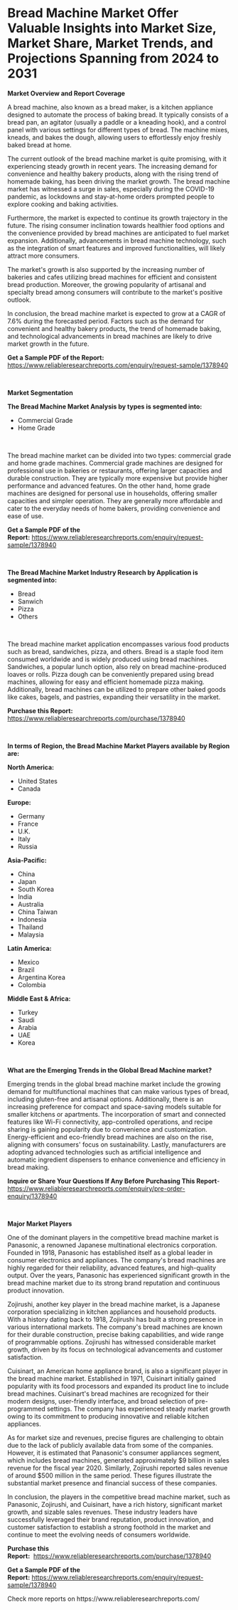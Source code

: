<p><h1>Bread Machine Market Offer Valuable Insights into Market Size, Market Share, Market Trends, and Projections Spanning from 2024 to 2031</h1></p><p><strong>Market Overview and Report Coverage</strong></p>
<p><p>A bread machine, also known as a bread maker, is a kitchen appliance designed to automate the process of baking bread. It typically consists of a bread pan, an agitator (usually a paddle or a kneading hook), and a control panel with various settings for different types of bread. The machine mixes, kneads, and bakes the dough, allowing users to effortlessly enjoy freshly baked bread at home.</p><p>The current outlook of the bread machine market is quite promising, with it experiencing steady growth in recent years. The increasing demand for convenience and healthy bakery products, along with the rising trend of homemade baking, has been driving the market growth. The bread machine market has witnessed a surge in sales, especially during the COVID-19 pandemic, as lockdowns and stay-at-home orders prompted people to explore cooking and baking activities.</p><p>Furthermore, the market is expected to continue its growth trajectory in the future. The rising consumer inclination towards healthier food options and the convenience provided by bread machines are anticipated to fuel market expansion. Additionally, advancements in bread machine technology, such as the integration of smart features and improved functionalities, will likely attract more consumers.</p><p>The market's growth is also supported by the increasing number of bakeries and cafes utilizing bread machines for efficient and consistent bread production. Moreover, the growing popularity of artisanal and specialty bread among consumers will contribute to the market's positive outlook.</p><p>In conclusion, the bread machine market is expected to grow at a CAGR of 7.6% during the forecasted period. Factors such as the demand for convenient and healthy bakery products, the trend of homemade baking, and technological advancements in bread machines are likely to drive market growth in the future.</p></p>
<p><strong>Get a Sample PDF of the Report:</strong> <a href="https://www.reliableresearchreports.com/enquiry/request-sample/1378940">https://www.reliableresearchreports.com/enquiry/request-sample/1378940</a></p>
<p>&nbsp;</p>
<p><strong>Market Segmentation</strong></p>
<p><strong>The Bread Machine Market Analysis by types is segmented into:</strong></p>
<p><ul><li>Commercial Grade</li><li>Home Grade</li></ul></p>
<p>&nbsp;</p>
<p><p>The bread machine market can be divided into two types: commercial grade and home grade machines. Commercial grade machines are designed for professional use in bakeries or restaurants, offering larger capacities and durable construction. They are typically more expensive but provide higher performance and advanced features. On the other hand, home grade machines are designed for personal use in households, offering smaller capacities and simpler operation. They are generally more affordable and cater to the everyday needs of home bakers, providing convenience and ease of use.</p></p>
<p><strong>Get a Sample PDF of the Report:</strong>&nbsp;<a href="https://www.reliableresearchreports.com/enquiry/request-sample/1378940">https://www.reliableresearchreports.com/enquiry/request-sample/1378940</a></p>
<p>&nbsp;</p>
<p><strong>The Bread Machine Market Industry Research by Application is segmented into:</strong></p>
<p><ul><li>Bread</li><li>Sanwich</li><li>Pizza</li><li>Others</li></ul></p>
<p>&nbsp;</p>
<p><p>The bread machine market application encompasses various food products such as bread, sandwiches, pizza, and others. Bread is a staple food item consumed worldwide and is widely produced using bread machines. Sandwiches, a popular lunch option, also rely on bread machine-produced loaves or rolls. Pizza dough can be conveniently prepared using bread machines, allowing for easy and efficient homemade pizza making. Additionally, bread machines can be utilized to prepare other baked goods like cakes, bagels, and pastries, expanding their versatility in the market.</p></p>
<p><strong>Purchase this Report:</strong>&nbsp; <a href="https://www.reliableresearchreports.com/purchase/1378940">https://www.reliableresearchreports.com/purchase/1378940</a></p>
<p>&nbsp;</p>
<p><strong>In terms of Region, the Bread Machine Market Players available by Region are:</strong></p>
<p>
    <p> <strong> North America: </strong>
        <ul>
            <li>United States</li>
            <li>Canada</li>
        </ul>
        </p> 
    <p> <strong> Europe: </strong>
        <ul>
            <li>Germany</li>
            <li>France</li>
            <li>U.K.</li>
            <li>Italy</li>
            <li>Russia</li>
        </ul>
        </p> 
    <p> <strong> Asia-Pacific: </strong>
        <ul>
            <li>China</li>
            <li>Japan</li>
            <li>South Korea</li>
            <li>India</li>
            <li>Australia</li>
            <li>China Taiwan</li>
            <li>Indonesia</li>
            <li>Thailand</li>
            <li>Malaysia</li>
        </ul>
        </p> 
    <p> <strong> Latin America: </strong>
        <ul>
            <li>Mexico</li>
            <li>Brazil</li>
            <li>Argentina Korea</li>
            <li>Colombia</li>
        </ul>
        </p> 
    <p> <strong> Middle East & Africa: </strong>
        <ul>
            <li>Turkey</li>
            <li>Saudi</li>
            <li>Arabia</li>
            <li>UAE</li>
            <li>Korea</li>
        </ul>
    </p>
    </p>
<p>&nbsp;</p>
<p><strong>What are the Emerging Trends in the Global Bread Machine market?</strong></p>
<p><p>Emerging trends in the global bread machine market include the growing demand for multifunctional machines that can make various types of bread, including gluten-free and artisanal options. Additionally, there is an increasing preference for compact and space-saving models suitable for smaller kitchens or apartments. The incorporation of smart and connected features like Wi-Fi connectivity, app-controlled operations, and recipe sharing is gaining popularity due to convenience and customization. Energy-efficient and eco-friendly bread machines are also on the rise, aligning with consumers' focus on sustainability. Lastly, manufacturers are adopting advanced technologies such as artificial intelligence and automatic ingredient dispensers to enhance convenience and efficiency in bread making.</p></p>
<p><strong>Inquire or Share Your Questions If Any Before Purchasing This Report</strong>- <a href="https://www.reliableresearchreports.com/enquiry/pre-order-enquiry/1378940">https://www.reliableresearchreports.com/enquiry/pre-order-enquiry/1378940</a></p>
<p>&nbsp;</p>
<p><strong>Major Market Players</strong></p>
<p><p>One of the dominant players in the competitive bread machine market is Panasonic, a renowned Japanese multinational electronics corporation. Founded in 1918, Panasonic has established itself as a global leader in consumer electronics and appliances. The company's bread machines are highly regarded for their reliability, advanced features, and high-quality output. Over the years, Panasonic has experienced significant growth in the bread machine market due to its strong brand reputation and continuous product innovation.</p><p>Zojirushi, another key player in the bread machine market, is a Japanese corporation specializing in kitchen appliances and household products. With a history dating back to 1918, Zojirushi has built a strong presence in various international markets. The company's bread machines are known for their durable construction, precise baking capabilities, and wide range of programmable options. Zojirushi has witnessed considerable market growth, driven by its focus on technological advancements and customer satisfaction.</p><p>Cuisinart, an American home appliance brand, is also a significant player in the bread machine market. Established in 1971, Cuisinart initially gained popularity with its food processors and expanded its product line to include bread machines. Cuisinart's bread machines are recognized for their modern designs, user-friendly interface, and broad selection of pre-programmed settings. The company has experienced steady market growth owing to its commitment to producing innovative and reliable kitchen appliances.</p><p>As for market size and revenues, precise figures are challenging to obtain due to the lack of publicly available data from some of the companies. However, it is estimated that Panasonic's consumer appliances segment, which includes bread machines, generated approximately $9 billion in sales revenue for the fiscal year 2020. Similarly, Zojirushi reported sales revenue of around $500 million in the same period. These figures illustrate the substantial market presence and financial success of these companies.</p><p>In conclusion, the players in the competitive bread machine market, such as Panasonic, Zojirushi, and Cuisinart, have a rich history, significant market growth, and sizable sales revenues. These industry leaders have successfully leveraged their brand reputation, product innovation, and customer satisfaction to establish a strong foothold in the market and continue to meet the evolving needs of consumers worldwide.</p></p>
<p><strong>Purchase this Report:</strong>&nbsp;&nbsp;<a href="https://www.reliableresearchreports.com/purchase/1378940">https://www.reliableresearchreports.com/purchase/1378940</a></p>
<p></p>
<p><strong>Get a Sample PDF of the Report:</strong>&nbsp;<a href="https://www.reliableresearchreports.com/enquiry/request-sample/1378940">https://www.reliableresearchreports.com/enquiry/request-sample/1378940</a></p>
<p>Check more reports on https://www.reliableresearchreports.com/</p>